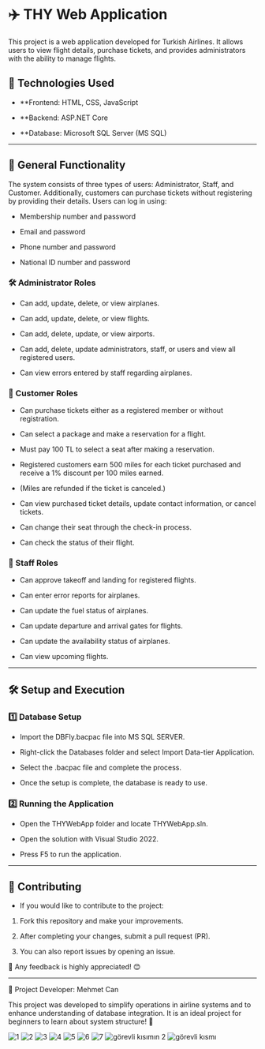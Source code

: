 
# ✈️ THY Web Application

This project is a web application developed for Turkish Airlines. It allows users to view flight details, purchase tickets, and provides administrators with the ability to manage flights.

## 🚀 Technologies Used

- **Frontend: HTML, CSS, JavaScript

- **Backend: ASP.NET Core

- **Database: Microsoft SQL Server (MS SQL)

---

## 📌 General Functionality

The system consists of three types of users: Administrator, Staff, and Customer. Additionally, customers can purchase tickets without registering by providing their details. Users can log in using:

- Membership number and password

- Email and password

- Phone number and password

- National ID number and password

### 🛠️ Administrator Roles

- Can add, update, delete, or view airplanes.

- Can add, update, delete, or view flights.

- Can add, delete, update, or view airports.

- Can add, delete, update administrators, staff, or users and view all registered users.

- Can view errors entered by staff regarding airplanes.

### 🎫 Customer Roles

- Can purchase tickets either as a registered member or without registration.

- Can select a package and make a reservation for a flight.

- Must pay 100 TL to select a seat after making a reservation.

- Registered customers earn 500 miles for each ticket purchased and receive a 1% discount per 100 miles earned.

- (Miles are refunded if the ticket is canceled.)

- Can view purchased ticket details, update contact information, or cancel tickets.

- Can change their seat through the check-in process.

- Can check the status of their flight.

### 🏢 Staff Roles

- Can approve takeoff and landing for registered flights.

- Can enter error reports for airplanes.

- Can update the fuel status of airplanes.

- Can update departure and arrival gates for flights.

- Can update the availability status of airplanes.

- Can view upcoming flights.

---

## 🛠️ Setup and Execution

### 1️⃣ Database Setup

- Import the DBFly.bacpac file into MS SQL SERVER.

- Right-click the Databases folder and select Import Data-tier Application.

- Select the .bacpac file and complete the process.

- Once the setup is complete, the database is ready to use.

### 2️⃣ Running the Application

- Open the THYWebApp folder and locate THYWebApp.sln.

- Open the solution with Visual Studio 2022.

- Press F5 to run the application.

---

## 🤝 Contributing

- If you would like to contribute to the project:

1. Fork this repository and make your improvements.

2. After completing your changes, submit a pull request (PR).

3. You can also report issues by opening an issue.

📩 Any feedback is highly appreciated! 😊

---

📌 Project Developer: Mehmet Can

This project was developed to simplify operations in airline systems and to enhance understanding of database integration. It is an ideal project for beginners to learn about system structure! 🚀




![1](https://github.com/user-attachments/assets/f3a7bfcc-de2f-4536-8b9e-428f53964ba0)
![2](https://github.com/user-attachments/assets/85003449-e1b2-4367-a650-575afde07081)
![3](https://github.com/user-attachments/assets/1ba04f0e-68c5-4f07-a227-df7d74ea1167)
![4](https://github.com/user-attachments/assets/2eca332b-91dc-4d10-adbd-aa69b9703178)
![5](https://github.com/user-attachments/assets/e82a9b20-5201-478c-9991-51fcc9146d13)
![6](https://github.com/user-attachments/assets/cbe3640d-be84-4f3a-852c-8e5d45f50411)
![7](https://github.com/user-attachments/assets/f6780cfb-0591-4f8c-b74d-8a26978274eb)
![görevli kısımın 2](https://github.com/user-attachments/assets/1855d214-972a-49bb-b35a-4947e8b7ca89)
![görevli kısmı](https://github.com/user-attachments/assets/e443fb0e-20da-46c2-a8bc-73ddfac0d23c)

